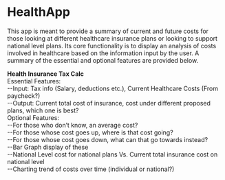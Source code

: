 # HealthApp

This app is meant to provide a summary of current and future costs for those looking at different healthcare insurance plans 
or looking to support national level plans. Its core functionality is to display an analysis of costs involved in healthcare based on
the information input by the user.
A summary of the essential and optional features are provided below.

**Health Insurance Tax Calc**  
Essential Features:  
--Input: Tax info (Salary, deductions etc.), Current Healthcare Costs (From paycheck?)  
--Output: Current total cost of insurance, cost under different proposed plans, which one is best?  
Optional Features:    
--For those who don’t know, an average cost?  
--For those whose cost goes up, where is that cost going?  
--For those whose cost goes down, what can that go towards instead?  
--Bar Graph display of these    
--National Level cost for national plans Vs. Current total insurance cost on national level  
--Charting trend of costs over time (individual or national?)  
